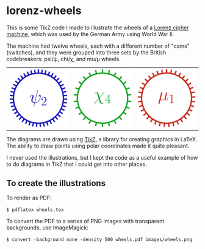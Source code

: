 # lorenz-wheels

This is some TikZ code I made to illustrate the wheels of a [Lorenz cipher machine], which was used by the German Army using World War II.

The machine had twelve wheels, each with a different number of "cams" (switches), and they were grouped into three sets by the British codebreakers: psi/ψ, chi/χ, and mu/μ wheels.

<table>
  <tr>
    <td>
      <img src="https://github.com/alexwlchan/lorenz-wheels/blob/main/images/wheels-1.png?raw=true">
    </td>
    <td>
      <img src="https://github.com/alexwlchan/lorenz-wheels/blob/main/images/wheels-8.png?raw=true">
    </td>
    <td>
      <img src="https://github.com/alexwlchan/lorenz-wheels/blob/main/images/wheels-10.png?raw=true">
    </td>
  </tr>
</table>

The diagrams are drawn using [TikZ], a library for creating graphics in LaTeX.
The ability to draw points using polar coordinates made it quite pleasant.

I never used the illustrations, but I kept the code as a useful example of how to do diagrams in TikZ that I could get into other places.

[Lorenz cipher machine]: https://en.wikipedia.org/wiki/Lorenz_cipher
[TikZ]: https://tikz.dev/

## To create the illustrations

To render as PDF:

```
$ pdflatex wheels.tex
```

To convert the PDF to a series of PNG images with transparent backgrounds, use ImageMagick:

```
$ convert -background none -density 500 wheels.pdf images/wheels.png
```
